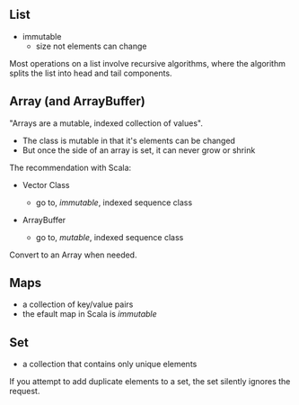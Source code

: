 ## List

- immutable
    - size not elements can change

Most operations on a list involve recursive algorithms, where the 
algorithm splits the list into head and tail components.

## Array (and ArrayBuffer)

"Arrays are a mutable, indexed collection of values".

- The class is mutable in that it's elements can be changed
- But once the side of an array is set, it can never grow or shrink

The recommendation with Scala:

- Vector Class
    - go to, *immutable*, indexed sequence class

- ArrayBuffer
    - go to, *mutable*, indexed sequence class
    
Convert to an Array when needed.

## Maps

- a collection of key/value pairs
- the efault map in Scala is *immutable*

## Set

- a collection that contains only unique elements

 If you attempt to add duplicate elements to a set, the set silently ignores the request.
      